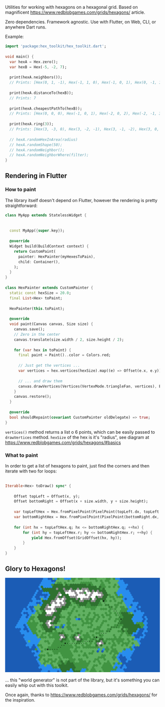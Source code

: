 Utilities for working with hexagons on a hexagonal grid.
Based on magnificent https://www.redblobgames.com/grids/hexagons/ article.

Zero dependencies. Framework agnostic. Use with Flutter, on Web, CLI, or anywhere Dart runs.

Example:
```dart
import 'package:hex_toolkit/hex_toolkit.dart';

void main() {
  var hexA = Hex.zero();
  var hexB = Hex(-5, -2, 7);

  print(hexA.neighbors());
  // Prints: [Hex(0, 1, -1), Hex(-1, 1, 0), Hex(-1, 0, 1), Hex(0, -1, 1), Hex(1, -1, 0), Hex(1, 0, -1)]

  print(hexA.distanceTo(hexB));
  // Prints: 7

  print(hexA.cheapestPathTo(hexB));
  // Prints: [Hex(0, 0, 0), Hex(-1, 0, 1), Hex(-2, 0, 2), Hex(-2, -1, 3), ...

  print(hexA.ring(3));
  // Prints: [Hex(3, -3, 0), Hex(3, -2, -1), Hex(3, -1, -2), Hex(3, 0, -3), ...

  // hexA.randomHexInArea(radius)
  // hexA.randomShape(50);
  // hexA.randomNeighbor();
  // hexA.randomNeighborWhere(filter);
}
```

## Rendering in Flutter

### How to paint
The library itself doesn't depend on Flutter, however the rendering is pretty straightforward:

```dart
class MyApp extends StatelessWidget {


  const MyApp({super.key});

  @override
  Widget build(BuildContext context) {
    return CustomPaint(
      painter: HexPainter(myHexesToPain),
      child: Container(),
    );
  }
}

class HexPainter extends CustomPainter {
  static const hexSize = 20.0;
  final List<Hex> toPaint;

  HexPainter(this.toPaint);

  @override
  void paint(Canvas canvas, Size size) {
    canvas.save();
    // Zero in the center
    canvas.translate(size.width / 2, size.height / 2);

    for (var hex in toPaint) {
      final paint = Paint()..color = Colors.red;

      // Just get the vertices ...
      var vertices = hex.vertices(hexSize).map((e) => Offset(e.x, e.y)).toList();

      // ... and draw them
      canvas.drawVertices(Vertices(VertexMode.triangleFan, vertices), BlendMode.plus, paint);
    }
    canvas.restore();
  }

  @override
  bool shouldRepaint(covariant CustomPainter oldDelegate) => true;
}
```

`vertices()` method returns a list o 6 points, which can be easily passed to `drawVertices` method.
`hexSize` of the hex is it's "radius", see diagram at https://www.redblobgames.com/grids/hexagons/#basics

### What to paint

In order to get a list of hexagons to paint, just find the corners and then iterate with two for loops:

```dart

Iterable<Hex> toDraw() sync* {

    Offset topLeft = Offset(x, y);
    Offset bottomRight = Offset(x + size.width, y + size.height);
    
    var topLeftHex = Hex.fromPixelPoint(PixelPoint(topLeft.dx, topLeft.dy), hexSize).cube.toGridOffset();
    var bottomRightHex = Hex.fromPixelPoint(PixelPoint(bottomRight.dx, bottomRight.dy), hexSize).cube.toGridOffset();

    for (int hx = topLeftHex.q; hx <= bottomRightHex.q; ++hx) {
        for (int hy = topLeftHex.r; hy <= bottomRightHex.r; ++hy) {
            yield Hex.fromOffset(GridOffset(hx, hy));
        }
    }
}
```


## Glory to Hexagons!

![Hexagons](https://raw.githubusercontent.com/fnx-io/hexagons/refs/heads/master/demo.png)

... this "world generator" is not part of the library, but it's something you can easily whip out with this toolkit.

Once again, thanks to https://www.redblobgames.com/grids/hexagons/ for the inspiration.